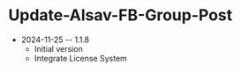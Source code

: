 # Update-Alsav-FB-Group-Post

* 2024-11-25 -- 1.1.8
  * Initial version
  * Integrate License System
